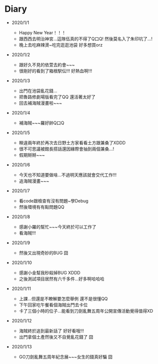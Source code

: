 # Diary

* 2020/1/1
  * Happy New Year！！！
  * 跟西西去明治神宮...這隊伍真的不得了Q口Q! 然後莫名入了朱印坑了...!
  * 晚上去吃麻辣燙~吃完逛逛池袋 好多想買orz
  
* 2020/1/2
  * 跟好久不見的依萱去約會~~~
  * 很剛好的看到了箱根駅伝!!! 好熱血啊!!!
  
* 2020/1/3
  * 出門在池袋亂花錢...
  * 把魯路修劇場版看完了QQ 還活著太好了
  * 回去補海賊漫畫啦~~~
  
* 2020/1/4
  * 補海賊~~~羅好帥Q口Q

* 2020/1/5
  * 睽違兩年終於再次去日野土方家看看土方跟兼桑了XDDD
  * 很不可思議被館長搭話還因緣際會抽到兩個兼桑...!
  * 假期掰掰~~~
  
* 2020/1/6
  * 今天也不知道要做啥...不過明天應該就會交代工作!!!
  * 追海賊漫畫~~~
  
* 2020/1/7
  * 看code跟檢查有沒有問題~學Debug
  * 然後環境有有點問題QQ
  
* 2020/1/8
  * 感謝小羅的幫忙~~~今天終於可以工作了
  * 看海賊!!!
  
* 2020/1/9
  * 然後又出現奇妙的BUG 囧 

* 2020/1/10
  * 感謝小金幫我秒殺掉BUG XDDD
  * 之後測試項目居然有六千多件...好多啊哈哈哈
  
* 2020/1/11
  * 上課...但還是不瞭解要怎麼舉例 還不是很懂QQ
  * 下午回家吃午餐看個海賊出門去卡位
  * 卡了三個小時的位子...能看到刀劍亂舞五周年公開宣傳活動覺得值得XD
  
* 2020/1/12
  * 海賊終於追到最新話了 好好看哦!!!
  * 出門拿個土產然後又不自覺亂花錢了 囧
  
* 2020/1/13
  * GO刀劍亂舞五周年紀念展~~~女生的錢真好騙 囧
  
  
 
